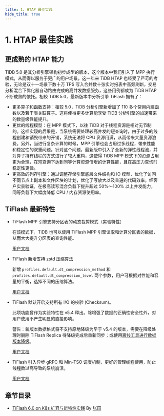 ```yaml
---
title: 1. HTAP 最佳实践
hide_title: true
---
```


# 1. HTAP 最佳实践

## 更成熟的 HTAP 能力

TiDB 5.0 是其分析引擎架构初步成型的版本，这个版本中我们引入了 MPP 执行模式，从而得以服务于更广的用户场景。这一年来 TiDB HTAP 也经受了严苛的考验，无论是双十一场景下数十万 TPS 写入合并数十张实时报表中高频刷新，交易分析混合下优化器自动路由完成的高并发数据服务，这些用例都成为 TiDB HTAP 不断成熟的依托。相较 TiDB 5.0，最新版本中分析引擎 TiFlash 拥有了：

- 更多算子和函数支持：相较 5.0，TiDB 分析引擎新增加了 110 多个常用内建函数以及若干表关联算子。这将使得更多计算能享受 TiDB 分析引擎的加速带来的数量级性能提升。
- 更优的线程模型：在 MPP 模式下，以往 TiDB 对于线程资源是相对无节制的。这样实现的后果是，当系统需要处理较高并发的短查询时，由于过多的线程创建和销毁带来的开销，系统无法将 CPU 资源用满，从而带来大量资源浪费。另外，当进行复杂计算的时候，MPP 引擎也会占用过多线程，带来性能和稳定性的双重问题。针对这个问题，最新版中引入了全新的弹性线程池，并对算子持有线程的方式进行了较大重构，这使得 TiDB MPP 模式下的资源占用更为合理，在短查询下达到同等计算资源倍增的计算性能，且在高压力查询时稳定性更佳。
- 更高效的列存引擎：通过调整存储引擎底层文件结构和 IO 模型，优化了访问不同节点上副本和文件区块的计划，优化了写放大以及普遍的代码效率。经客户实景验证，在极高读写混合负载下提升超过 50%～100% 以上并发能力，同等负载下大幅度降低 CPU / 内存资源使用率。



## TiFlash 最新特性

- TiFlash MPP 引擎支持分区表的动态裁剪模式（实验特性）

  在该模式下，TiDB 也可以使用 TiFlash MPP 引擎读取和计算分区表的数据，从而大大提升分区表的查询性能。

  [用户文档](https://docs.pingcap.com/zh/tidb/v6.0/use-tiflash#mpp-模式访问分区表)

  

- TiFlash 新增支持 zstd 压缩算法

  新增 `profiles.default.dt_compression_method` 和 `profiles.default.dt_compression_level` 两个参数，用户可根据对性能和容量的平衡，选择不同的压缩算法。

  [用户文档](https://docs.pingcap.com/zh/tidb/v6.0/tiflash-configuration#配置文件-tiflashtoml)

  

- TiFlash 默认开启支持所有 I/O 的校验 (Checksum)。

  此项功能曾作为实验特性在 v5.4 释出。除增强了数据的正确性安全性外，对用户使用不产生明显的直接影响。

  警告：新版本数据格式将不支持原地降级为早于 v5.4 的版本，需要在降级处理时删除 TiFlash Replica 待降级完成后重新同步；或使用[离线工具进行数据版本降级](https://docs.pingcap.com/zh/tidb/v6.0/tiflash-command-line-flags#dttool-migrate)。

  [用户文档](https://docs.pingcap.com/zh/tidb/v6.0/use-tiflash#使用数据校验)

  

- TiFlash 引入异步 gRPC 和 Min-TSO 调度机制，更好的管理线程使用，防止线程数过高导致的系统崩溃。

  [用户文档](https://docs.pingcap.com/zh/tidb/v6.0/monitor-tiflash#coprocessor)



## 章节目录

- [TiFlash 6.0 on K8s 扩容与新特性实践](1-tiflash-6-0-on-k8s.md) By [张田](https://tidb.net/u/%E6%95%B0%E6%8D%AE%E5%B0%8F%E9%BB%91/post/all)
